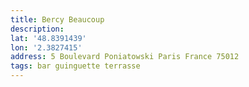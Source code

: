 ```yaml
---
title: Bercy Beaucoup
description:
lat: '48.8391439'
lon: '2.3827415'
address: 5 Boulevard Poniatowski Paris France 75012
tags: bar guinguette terrasse
---
```

